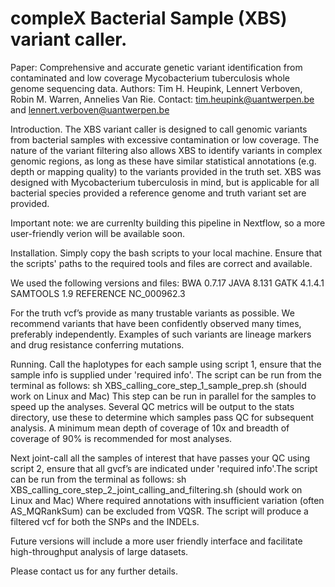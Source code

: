# compleX Bacterial Sample (XBS) variant caller.
Paper: Comprehensive and accurate genetic variant identification from contaminated and low coverage Mycobacterium tuberculosis whole genome sequencing data.
Authors: Tim H. Heupink, Lennert Verboven, Robin M. Warren, Annelies Van Rie.
Contact: tim.heupink@uantwerpen.be and lennert.verboven@uantwerpen.be

Introduction.
The XBS variant caller is designed to call genomic variants from bacterial samples with excessive contamination or low coverage. The nature of the variant filtering also allows XBS to identify variants in complex genomic regions, as long as these have similar statistical annotations (e.g. depth or mapping quality) to the variants provided in the truth set. XBS was designed with Mycobacterium tuberculosis in mind, but is applicable for all bacterial species provided a reference genome and truth variant set are provided.

Important note: we are currenlty building this pipeline in Nextflow, so a more user-friendly verion will be available soon.

Installation.
Simply copy the bash scripts to your local machine.
Ensure that the scripts' paths to the required tools and files are correct and available.

We used the following versions and files:
BWA 0.7.17
JAVA 8.131
GATK 4.1.4.1
SAMTOOLS 1.9
REFERENCE NC_000962.3

For the truth vcf’s provide as many trustable variants as possible. We recommend variants that have been confidently observed many times, preferably independently. Examples of such variants are lineage markers and drug resistance conferring mutations.

Running.
Call the haplotypes for each sample using script 1, ensure that the sample info is supplied under 'required info'. The script can be run from the terminal as follows: 
sh XBS_calling_core_step_1_sample_prep.sh (should work on Linux and Mac)
This step can be run in parallel for the samples to speed up the analyses.
Several QC metrics will be output to the stats directory, use these to determine which samples pass QC for subsequent analysis. A minimum mean depth of coverage of 10x and breadth of coverage of 90% is recommended for most analyses.

Next joint-call all the samples of interest that have passes your QC using script 2, ensure that all gvcf’s are indicated under 'required info'.The script can be run from the terminal as follows: 
sh XBS_calling_core_step_2_joint_calling_and_filtering.sh (should work on Linux and Mac)
Where required annotations with insufficient variation (often AS_MQRankSum) can be excluded from VQSR. The script will produce a filtered vcf for both the SNPs and the INDELs.

Future versions will include a more user friendly interface and facilitate high-throughput analysis of large datasets.

Please contact us for any further details.
